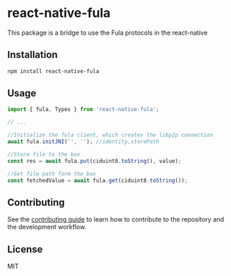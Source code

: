 # react-native-fula

This package is a bridge to use the Fula protocols in the react-native

## Installation

```sh
npm install react-native-fula
```

## Usage

```js
import { fula, Types } from 'react-native-fula';

// ...

//Initialize the fula client, which creates the libp2p connection
await fula.initJNI('', ''); //identity,storePath

//Store file to the box
const res = await fula.put(ciduint8.toString(), value);

//Get file path form the box
const fetchedValue = await fula.get(ciduint8.toString());

```

## Contributing

See the [contributing guide](CONTRIBUTING.md) to learn how to contribute to the repository and the development workflow.

## License

MIT
